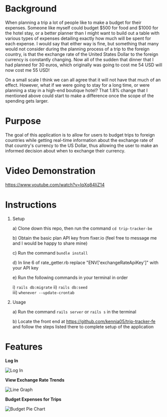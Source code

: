 Background
==========

When planning a trip a lot of people like to make a budget for their expenses. Someone like myself could budget $500 for food and $1000 for the hotel stay, or a better planner than I might want to build out a table with various types of expenses detailing exactly how much will be spent for each expense. I would say that either way is fine, but something that many would not consider during the planning process of a trip to the foreign country, is that the exchange rate of the United States Dollar to the foreign currency is constantly changing. Now all of the sudden that dinner that I had planned for 30 euros, which originally was going to cost me 54 USD will now cost me 55 USD! 

On a small scale I think we can all agree that it will not have that much of an effect. However, what if we were going to stay for a long time, or were planning a stay in a high-end boutique hotel? That 1.8% change that I mentioned above could start to make a difference once the scope of the spending gets larger. 

Purpose
=======

The goal of this application is to allow for users to budget trips to foreign countries while getting real-time information about the exchange rate of that country's currency to the US Dollar, thus allowing the user to make an informed decision about when to exchange their currency.

Video Demonstration
===================

https://www.youtube.com/watch?v=IqXq84IiZ14

Instructions
============

1) Setup

    a) Clone down this repo, then run the command `cd trip-tracker-be`
        
    b) Obtain the basic plan API key from fixer.io (feel free to message me and I would be happy to share mine)	
      
    c) Run the command `bundle install`	 
      
    d) In line 6 of rate_getter.rb replace "ENV['exchangeRateApiKey']" with your API key  
      
    e) Run the following commands in your terminal in order	
      
      i) `rails db:migrate`	
      ii) `rails db:seed`	
      iii) `whenever --update-crontab`	

2) Usage

    a) Run the command `rails server` or `rails s` in the terminal
        
    b) Locate the front end at https://github.com/kennja05/trip-tracker-fe and follow the steps listed there to complete setup of the application
        
Features
========

**Log In**

![Log In](https://media.giphy.com/media/lrUWxQV1PVmtcVuZys/giphy.gif)

**View Exchange Rate Trends**

![Line Graph](https://media.giphy.com/media/dyuzM7FK0Mo3qaovDe/giphy.gif)

**Budget Expenses for Trips**

![Budget Pie Chart](https://media.giphy.com/media/Ri7oUAFSWgdv3Uwvry/giphy.gif)
